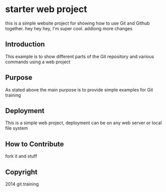 # starter web project 

this is a simple website project for showing how to use Git and Github together. hey hey hey, I'm super cool. addiong more changes

## Introduction

This example is to show different parts of the Git repository and various commands using a web project

## Purpose 

As stated above the main purpose is to provide simple examples for Git training

## Deployment

This is a simple web project, deployment can be on any web server or local file system

## How to Contribute

fork it and stuff

## Copyright 

2014 git.training
